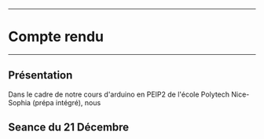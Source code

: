 *******************
# Compte rendu 
*******************
## Présentation

Dans le cadre de notre cours d'arduino en PEIP2 de l'école Polytech Nice-Sophia (prépa intégré), nous 

## Seance du 21 Décembre
